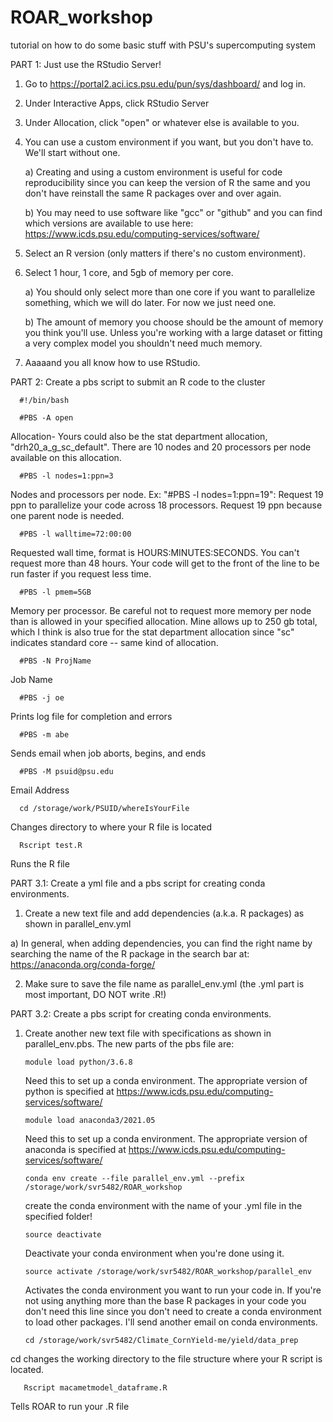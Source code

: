 # ROAR_workshop
tutorial on how to do some basic stuff with PSU's supercomputing system


PART 1: Just use the RStudio Server!

1. Go to https://portal2.aci.ics.psu.edu/pun/sys/dashboard/ and log in.

2. Under Interactive Apps, click RStudio Server

3. Under Allocation, click "open" or whatever else is available to you.

4. You can use a custom environment if you want, but you don't have to. We'll start without one.

   a) Creating and using a custom environment is useful for code reproducibility since you can keep the version of R the same and you don't have reinstall the same R packages over and over again.
   
   b) You may need to use software like "gcc" or "github" and you can find which versions are available to use here: https://www.icds.psu.edu/computing-services/software/

5. Select an R version (only matters if there's no custom environment).

6. Select 1 hour, 1 core, and 5gb of memory per core.

   a) You should only select more than one core if you want to parallelize something, which we will do later. For now we just need one.
   
   b) The amount of memory you choose should be the amount of memory you think you'll use. Unless you're working with a large dataset or fitting a very complex model you shouldn't need much memory.

7. Aaaaand you all know how to use RStudio.

PART 2: Create a pbs script to submit an R code to the cluster

      #!/bin/bash
   
      #PBS -A open   
   Allocation- Yours could also be the stat department allocation, "drh20_a_g_sc_default". There are 10 nodes and 20 processors per node available on this allocation. 
   
      #PBS -l nodes=1:ppn=3 
   Nodes and processors per node. Ex: "#PBS -l nodes=1:ppn=19": Request 19 ppn to parallelize your code across 18 processors. Request 19 ppn because one parent node is needed.
   
      #PBS -l walltime=72:00:00 
      
   Requested wall time, format is HOURS:MINUTES:SECONDS. You can't request more than 48 hours. Your code will get to the front of the line to be run faster if you request less time.
   
      #PBS -l pmem=5GB 
   Memory per processor. Be careful not to request more memory per node than is allowed in your specified allocation. Mine allows up to 250 gb total, which I think is also true for the stat department allocation since "sc" indicates standard core -- same kind of allocation. 

      #PBS -N ProjName 
      
   Job Name
   
      #PBS -j oe 
  
   Prints log file for completion and errors
   
      #PBS -m abe
 
  Sends email when job aborts, begins, and ends
   
      #PBS -M psuid@psu.edu 
 
 Email Address
   
      cd /storage/work/PSUID/whereIsYourFile 
 
  Changes directory to where your R file is located
   
      Rscript test.R 
      
  Runs the R file


PART 3.1: Create a yml file and a pbs script for creating conda environments.

1. Create a new text file and add dependencies (a.k.a. R packages) as shown in parallel_env.yml
   
  a) In general, when adding dependencies, you can find the right name by searching the name of the R package in the search bar at: https://anaconda.org/conda-forge/

2. Make sure to save the file name as parallel_env.yml (the .yml part is most important, DO NOT write .R!)


PART 3.2: Create a pbs script for creating conda environments.

1. Create another new text file with specifications as shown in parallel_env.pbs. The new parts of the pbs file are: 
   
       module load python/3.6.8
   
   Need this to set up a conda environment. The appropriate version of python is specified at https://www.icds.psu.edu/computing-services/software/
   
       module load anaconda3/2021.05
   
   Need this to set up a conda environment. The appropriate version of anaconda is specified at https://www.icds.psu.edu/computing-services/software/
   
       conda env create --file parallel_env.yml --prefix /storage/work/svr5482/ROAR_workshop
   
   create the conda environment with the name of your .yml file in the specified folder!
   
       source deactivate
      
   Deactivate your conda environment when you're done using it.

       source activate /storage/work/svr5482/ROAR_workshop/parallel_env 
   
   Activates the conda environment you want to run your code in. If you're not using anything more than the base R packages in your code you don't need this line since you don't need to create a conda environment to load other packages. I'll send another email on conda environments.

       cd /storage/work/svr5482/Climate_CornYield-me/yield/data_prep
cd changes the working directory to the file structure where your R script is located.

       Rscript macametmodel_dataframe.R

Tells ROAR to run your .R file
